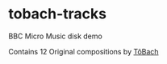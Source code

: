 # tobach-tracks
BBC Micro Music disk demo

Contains 12 Original compositions by [TôBach](https://twitter.com/MSGS_Wavetable)

